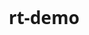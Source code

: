 # rt-demo
<!doctype html>
<html lang="ko">
<head>
  <meta charset="utf-8" />
  <meta name="viewport" content="width=device-width, initial-scale=1" />
  <title>스포츠 스폰서십 RT 과제 (2AFC + 오디오 조작)</title>
  <!-- jsPsych core & plugins (v7.x) -->
  <script src="https://unpkg.com/jspsych@7.3.3/dist/jspsych.js"></script>
  <script src="https://unpkg.com/@jspsych/plugin-html-keyboard-response@1.1.3"></script>
  <script src="https://unpkg.com/@jspsych/plugin-html-button-response@1.3.0"></script>
  <script src="https://unpkg.com/@jspsych/plugin-preload@1.1.3"></script>
  <script src="https://unpkg.com/@jspsych/plugin-instructions@1.1.3"></script>
  <script src="https://unpkg.com/@jspsych/plugin-survey-text@1.0.3"></script>
  <script src="https://unpkg.com/@jspsych/plugin-survey-likert@1.0.4"></script>
  <script src="https://unpkg.com/@jspsych/plugin-video-button-response@1.3.0"></script>
  <link rel="stylesheet" href="https://unpkg.com/jspsych@7.3.3/dist/jspsych.css" />
  <style>
    body { max-width: 900px; margin: 0 auto; padding: 24px; font-family: system-ui, -apple-system, Segoe UI, Roboto, Noto Sans KR, sans-serif; }
    .stimrow { display:flex; gap:32px; align-items:center; justify-content:center; }
    .stimrow img { width: 220px; height: auto; object-fit: contain; border:1px solid #ddd; padding:12px; }
    .small { color:#666; font-size: 13px; }
    .center { text-align:center; }
    .kbd { display:inline-block; padding:2px 6px; border:1px solid #999; border-bottom-width:2px; border-right-width:2px; border-radius:4px; }
  </style>
</head>
<body>
<div id="jspsych-target"></div>
<script>
// =============================
// 1) 실험 파라미터 (여기만 수정하면 됨)
// =============================
const EXP = {
  // 반응키: 왼쪽/오른쪽
  left_key: 'f',
  right_key: 'j',
  // 시간 제한(ms): 자극 제시 후 응답 허용 시간
  rt_deadline: 800,
  // 고정 ISI / fixation(ms)
  fixation_ms: 500,
  isi_ms: 300,
  // 참가자에게 보여줄 안내문(간단)
  instructions: [
    '이 실험은 경기 하이라이트를 본 뒤, 로고를 빠르게 구분하는 과제입니다.',
    `화면에 두 개의 로고가 나타나면, <span class="kbd">${'f'.toUpperCase()}</span> (왼쪽) 또는 <span class="kbd">${'j'.toUpperCase()}</span> (오른쪽) 키로 더 "정상적인" 로고를 가능한 빠르게 고르세요.`,
    '반응시간이 중요합니다. 시간 제한이 있습니다(약 0.8초).',
  ],
  // 영상 파일 경로 (조건별)
  video: {
    aud0: 'videos/highlight_silent.mp4',   // (청각 방해 없음) - 관중/해설 최소화 버전
    aud1: 'videos/highlight_noise.mp4'     // (청각 방해 있음) - 응원/해설 믹스 버전
  },
  // 2AFC 시도 횟수(예: 48)
  n_trials: 48,
  // 자극 세트: 브랜드별 정답(진짜) 이미지와 오답(변형) 이미지 경로
  // familiar / unfamiliar는 분석 시 태깅용. 실험 화면은 이미지 경로만 사용.
  stimuli: [
    // 예시 — 경로를 본인 이미지로 교체하세요.
    {brand:'NIKE', fam:'familiar',  correct:'img/NIKE_true.png', foil:'img/NIKE_tilt2.png'},
    {brand:'ADIDAS', fam:'familiar',  correct:'img/ADIDAS_true.png', foil:'img/ADIDAS_spacing.png'},
    {brand:'PUMA', fam:'familiar',  correct:'img/PUMA_true.png', foil:'img/PUMA_round.png'},
    {brand:'LOTTE', fam:'unfamiliar', correct:'img/LOTTE_true.png', foil:'img/LOTTE_semibold.png'},
    {brand:'HANKOOK', fam:'unfamiliar', correct:'img/HANKOOK_true.png', foil:'img/HANKOOK_kerning.png'},
    {brand:'MOBIS', fam:'unfamiliar', correct:'img/MOBIS_true.png', foil:'img/MOBIS_slight.png'},
    // ... 브랜드를 12~16개 정도로 늘린 뒤, 블록 반복으로 총 n_trials 구성 권장
  ],
  // 데이터 저장: 파일로 저장(로컬 다운로드) 또는 Apps Script 엔드포인트로 전송(선택)
  save_mode: 'download', // 'download' | 'post'
  post_url: 'https://script.google.com/macros/s/your-deployment-id/exec' // 선택
};

// =============================
// 2) URL 파라미터: pid, cond(aud0|aud1)
// =============================
const urlParams = new URLSearchParams(window.location.search);
const PID = urlParams.get('pid') || `P${Math.random().toString(36).slice(2,8)}`;
const COND = (urlParams.get('cond') === 'aud1') ? 'aud1' : 'aud0';

// =============================
// 3) 시퀀스 유틸리티
// =============================
function shuffle(array){
  const a = array.slice();
  for(let i=a.length-1;i>0;i--){
    const j = Math.floor(Math.random()*(i+1));
    [a[i], a[j]] = [a[j], a[i]];
  }
  return a;
}

// 좌/우 위치 랜덤 배치 생성
function makeTrials(base, n_total){
  // base(자극목록)를 반복·샘플링하여 n_total에 맞춤
  let pool = [];
  while(pool.length < n_total){ pool = pool.concat(shuffle(base)); }
  pool = pool.slice(0, n_total);
  // 각 트라이얼에서 정답이 왼/오 확률 50%
  return pool.map(stim => {
    const left_is_correct = Math.random() < 0.5;
    return {
      brand: stim.brand,
      fam: stim.fam,
      left:  left_is_correct ? stim.correct : stim.foil,
      right: left_is_correct ? stim.foil    : stim.correct,
      correct_key: left_is_correct ? EXP.left_key : EXP.right_key,
      correct_img: left_is_correct ? 'left' : 'right',
      correct_path: left_is_correct ? stim.correct : stim.correct // 그대로 기록용
    };
  });
}

const TRIALS = makeTrials(EXP.stimuli, EXP.n_trials);

// =============================
// 4) 프리로드(이미지/비디오)
// =============================
const preload = {
  type: jsPsychPreload,
  images: Array.from(new Set(TRIALS.flatMap(t => [t.left, t.right]))),
  video: [EXP.video.aud0, EXP.video.aud1]
};

// =============================
// 5) 타이틀 & PID 수집(선택)
// =============================
const welcome = {
  type: jsPsychInstructions,
  pages: [
    `<h2>스포츠 스폰서 로고 구분 과제</h2>
     <p>이 실험은 경기 하이라이트를 본 뒤, 두 개의 로고 중 더 정상적인 로고를 빠르게 고르는 과제입니다.</p>
     <p class="small">참여코드: <b>${PID}</b> / 조건: <b>${COND}</b></p>`
  ],
  show_clickable_nav: true,
  button_label_next: '다음'
};

const instr = {
  type: jsPsychInstructions,
  pages: EXP.instructions.map(txt => `<p>${txt}</p>`),
  show_clickable_nav: true,
  button_label_next: '다음'
};

// =============================
// 6) 비디오 블록(청각 방해 조작)
// =============================
const video_block = {
  type: jsPsychVideoButtonResponse,
  stimulus: [ EXP.video[COND] ],
  prompt: '<p class="center">다음 영상을 집중해서 시청하세요. 종료 후 "계속" 버튼이 나타납니다.</p>',
  choices: ['계속'],
  width: 800,
  response_ends_trial: false,
};

// =============================
// 7) 2AFC RT 과제 (fixation -> 자극 -> RT)
// =============================
const fixation = {
  type: jsPsychHtmlKeyboardResponse,
  stimulus: '<div class="center" style="font-size:48px;">+</div>',
  choices: 'NO_KEYS',
  trial_duration: EXP.fixation_ms,
};

const twoafc = {
  timeline: [
    fixation,
    {
      type: jsPsychHtmlKeyboardResponse,
      stimulus: () => {
        const t = jsPsych.timelineVariable('t');
        return `<div class="stimrow">
                  <img src="${t.left}" alt="left" />
                  <img src="${t.right}" alt="right" />
                </div>
                <p class="center small">왼쪽: <span class="kbd">${EXP.left_key.toUpperCase()}</span> / 오른쪽: <span class="kbd">${EXP.right_key.toUpperCase()}</span></p>`;
      },
      choices: [EXP.left_key, EXP.right_key],
      trial_duration: EXP.rt_deadline,
      data: () => {
        const t = jsPsych.timelineVariable('t');
        return {
          pid: PID,
          cond: COND,
          task: '2AFC',
          brand: t.brand,
          fam: t.fam,
          left: t.left,
          right: t.right,
          correct_key: t.correct_key
        };
      },
      on_finish: (data) => {
        data.correct = (data.response === data.correct_key) ? 1 : 0;
        data.timeout = (data.rt === null) ? 1 : 0;
      }
    },
    {
      type: jsPsychHtmlKeyboardResponse,
      stimulus: '<div class="center small">다음...</div>',
      trial_duration: EXP.isi_ms,
      choices: 'NO_KEYS'
    }
  ],
  timeline_variables: TRIALS.map(t => ({t})),
  randomize_order: true
};

// =============================
// 8) 조작 체크(선택)
// =============================
const noise_check = {
  type: jsPsychSurveyLikert,
  preamble: '<h3>조작 체크</h3>',
  questions: [
    {prompt:'관중 소리/해설 때문에 방해를 느꼈다', labels:['전혀 아님','', '', '', '', '', '매우 그럼'], required:true},
    {prompt:'스폰서를 의식적으로 보려 했다', labels:['전혀 아님','', '', '', '', '', '매우 그럼'], required:true}
  ],
  randomize_question_order: false
};

// =============================
// 9) 저장 & 종료
// =============================
function saveData(){
  const csv = jsPsych.data.get().csv();
  if(EXP.save_mode === 'post'){
    fetch(EXP.post_url, {method:'POST', mode:'no-cors', body: csv});
  } else {
    const blob = new Blob([csv], {type:'text/csv'});
    const a = document.createElement('a');
    a.href = URL.createObjectURL(blob);
    const ts = new Date().toISOString().replace(/[:.]/g,'-');
    a.download = `rt_2afc_${PID}_${COND}_${ts}.csv`;
    a.click();
  }
}

const debrief = {
  type: jsPsychHtmlButtonResponse,
  stimulus: `<h3>참여해 주셔서 감사합니다.</h3>
             <p>데이터가 자동 저장(다운로드)됩니다. 파일을 안전한 곳에 보관해 주세요.</p>`,
  choices: ['종료'],
  on_finish: saveData
};

// =============================
// 10) jsPsych 초기화 & 타임라인 실행
// =============================
const jsPsych = initJsPsych({
  display_element: 'jspsych-target',
  on_finish: () => { /* 페이지 유지 */ }
});

const timeline = [preload, welcome, instr, video_block, twoafc, noise_check, debrief];
jsPsych.run(timeline);
</script>
</body>
</html>
